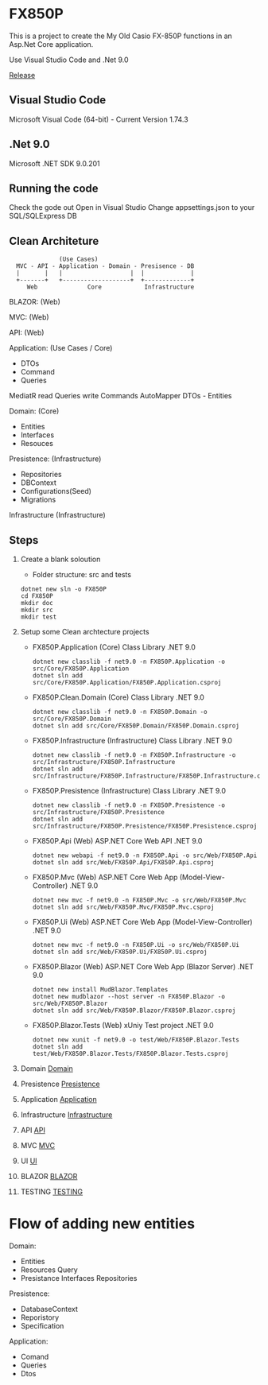 # FX850P

 This is a project to create the My Old Casio FX-850P functions in an Asp.Net Core application.

 Use Visual Studio Code and .Net 9.0
 
 [Release](doc/RELEASE.md)

## Visual Studio Code
 Microsoft Visual Code (64-bit) - Current
 Version 1.74.3

## .Net 9.0
 Microsoft .NET SDK 9.0.201

## Running the code
 Check the gode out
 Open in Visual Studio
 Change appsettings.json to your SQL/SQLExpress DB


 ## Clean Architeture

```
              (Use Cases)
  MVC - API - Application - Domain - Presisence - DB
  |       |   |                   |  |             |
  +-------+   +-------------------+  +-------------+
     Web              Core            Infrastructure
```
  BLAZOR: (Web)
  
  MVC: (Web)

  API: (Web)

  Application: (Use Cases / Core)
  - DTOs
  - Command
  - Queries

  MediatR
  read Queries
  write Commands
  AutoMapper
  DTOs - Entities

  Domain: (Core)
  - Entities
  - Interfaces
  - Resouces

  Presistence: (Infrastructure)
  - Repositories
  - DBContext
  - Configurations(Seed)
  - Migrations

  Infrastructure (Infrastructure)


 ## Steps

 1. Create a blank soloution
    - Folder structure: src and tests
    ```
    dotnet new sln -o FX850P
    cd FX850P
    mkdir doc
    mkdir src
    mkdir test
    ```    

 2. Setup some Clean archtecture projects
    - FX850P.Application (Core)
       Class Library .NET 9.0
       ```
       dotnet new classlib -f net9.0 -n FX850P.Application -o src/Core/FX850P.Application
       dotnet sln add src/Core/FX850P.Application/FX850P.Application.csproj
       ```
    - FX850P.Clean.Domain (Core)
       Class Library .NET 9.0
       ```
       dotnet new classlib -f net9.0 -n FX850P.Domain -o src/Core/FX850P.Domain
       dotnet sln add src/Core/FX850P.Domain/FX850P.Domain.csproj
       ```       
    - FX850P.Infrastructure (Infrastructure)
       Class Library .NET 9.0
       ```
       dotnet new classlib -f net9.0 -n FX850P.Infrastructure -o src/Infrastructure/FX850P.Infrastructure
       dotnet sln add src/Infrastructure/FX850P.Infrastructure/FX850P.Infrastructure.csproj
       ```              
    - FX850P.Presistence (Infrastructure)
       Class Library .NET 9.0
       ```
       dotnet new classlib -f net9.0 -n FX850P.Presistence -o src/Infrastructure/FX850P.Presistence
       dotnet sln add src/Infrastructure/FX850P.Presistence/FX850P.Presistence.csproj
       ```    
    - FX850P.Api (Web)
       ASP.NET Core Web API .NET 9.0
       ```
       dotnet new webapi -f net9.0 -n FX850P.Api -o src/Web/FX850P.Api
       dotnet sln add src/Web/FX850P.Api/FX850P.Api.csproj
       ``` 
    - FX850P.Mvc (Web)
       ASP.NET Core Web App (Model-View-Controller) .NET 9.0
       ```
       dotnet new mvc -f net9.0 -n FX850P.Mvc -o src/Web/FX850P.Mvc
       dotnet sln add src/Web/FX850P.Mvc/FX850P.Mvc.csproj
       ```        
    - FX850P.Ui (Web)
       ASP.NET Core Web App (Model-View-Controller) .NET 9.0
       ```
       dotnet new mvc -f net9.0 -n FX850P.Ui -o src/Web/FX850P.Ui
       dotnet sln add src/Web/FX850P.Ui/FX850P.Ui.csproj
       ```        

    - FX850P.Blazor (Web)
       ASP.NET Core Web App (Blazor Server) .NET 9.0
       ```
       dotnet new install MudBlazor.Templates
       dotnet new mudblazor --host server -n FX850P.Blazor -o src/Web/FX850P.Blazor
       dotnet sln add src/Web/FX850P.Blazor/FX850P.Blazor.csproj
       ```        

    - FX850P.Blazor.Tests (Web)
       xUniy Test project .NET 9.0
       ```
       dotnet new xunit -f net9.0 -o test/Web/FX850P.Blazor.Tests
       dotnet sln add test/Web/FX850P.Blazor.Tests/FX850P.Blazor.Tests.csproj
       ```                    

3. Domain
   [Domain](doc/DOMAIN.md)

4. Presistence
   [Presistence](doc/PRESISTENCE.md)

5. Application
   [Application](doc/APPLICATION.md)

6. Infrastructure
   [Infrastructure](doc/INFRASTRUCTURE.md) 
   
7. API
   [API](doc/API.md) 

8. MVC
   [MVC](doc/MVC.md) 
   
9. UI
   [UI](doc/UI.md) 

10. BLAZOR
   [BLAZOR](doc/BLAZOR.md)    
   
11. TESTING
    [TESTING](doc/TESTING.md) 

Flow of adding new entities
==========================

Domain:
- Entities
- Resources Query
- Presistance Interfaces Repositories

Presistence:
- DatabaseContext
- Reporistory
- Specification

Application:
- Comand
- Queries
- Dtos





   
